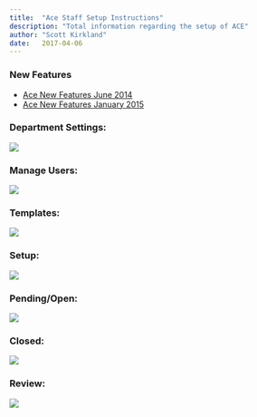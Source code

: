 ```yaml
---
title:  "Ace Staff Setup Instructions"
description: "Total information regarding the setup of ACE"
author: "Scott Kirkland"
date:   2017-04-06
---
```


### New Features

- [Ace New Features June 2014](https://computing.caes.ucdavis.edu/faq/evals/ace-new-features-june-2014)
- [Ace New Features January 2015](https://computing.caes.ucdavis.edu/faq/evals/ace-new-features-january-2015)

### Department Settings:

[![](https://i.embed.ly/1/image?url=http%3A%2F%2Fucdavis.github.io%2FACE%2Fimages%2Ffaq%2FAceDeptButton2.png&key=afea23f29e5a4f63bd166897e3dc72df)](https://computing.caes.ucdavis.edu/faq/evals/ace-department-settings)

### Manage Users:

[![](https://i.embed.ly/1/image?url=http%3A%2F%2Fucdavis.github.io%2FACE%2Fimages%2Ffaq%2FAceManageUsersButton.png&key=afea23f29e5a4f63bd166897e3dc72df)](https://computing.caes.ucdavis.edu/faq/evals/ace-manage-users)

### Templates:

[![](https://i.embed.ly/1/image?url=http%3A%2F%2Fucdavis.github.io%2FACE%2Fimages%2Ffaq%2FAceTemplateButton.png&key=afea23f29e5a4f63bd166897e3dc72df)](https://computing.caes.ucdavis.edu/faq/evals/ace-templates)

### Setup:

[![](https://i.embed.ly/1/image?url=http%3A%2F%2Fucdavis.github.io%2FACE%2Fimages%2Ffaq%2FAceSetupButton.png&key=afea23f29e5a4f63bd166897e3dc72df)](https://computing.caes.ucdavis.edu/faq/evals/ace-setup-evals)

### Pending/Open:

[![](https://i.embed.ly/1/image?url=http%3A%2F%2Fucdavis.github.io%2FACE%2Fimages%2Ffaq%2FAcePendingOpenButton.png&key=afea23f29e5a4f63bd166897e3dc72df)](https://computing.caes.ucdavis.edu/faq/evals/ace-pending-open)

### Closed:

[![](https://i.embed.ly/1/image?url=http%3A%2F%2Fucdavis.github.io%2FACE%2Fimages%2Ffaq%2FAceClosedButton.png&key=afea23f29e5a4f63bd166897e3dc72df)](https://computing.caes.ucdavis.edu/faq/evals/ace-closed)

### Review:

[![](https://i.embed.ly/1/image?url=http%3A%2F%2Fucdavis.github.io%2FACE%2Fimages%2Ffaq%2FAceReviewButton.png&key=afea23f29e5a4f63bd166897e3dc72df)](https://computing.caes.ucdavis.edu/faq/evals/ace-review)
